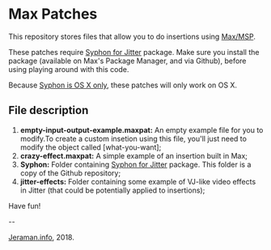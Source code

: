 # Max Patches
This repository stores files that allow you to do insertions using [Max/MSP](https://docs.cycling74.com/max7/). 

These patches require [Syphon for Jitter](https://github.com/Syphon/Jitter) package. Make sure you install the package (available on Max's Package Manager, and via Github), before using playing around with this code.

Because [Syphon is OS X only](http://syphon.v002.info/), these patches will only work on OS X.

## File description
1. **empty-input-output-example.maxpat:** An empty example file for you to modify.To create a custom insetion using this file, you'll just need to modify the object called [what-you-want];
2. **crazy-effect.maxpat:** A simple example of an insertion built in Max; 
3. **Syphon:** Folder containing [Syphon for Jitter](https://github.com/Syphon/Jitter) package. This folder is a copy of the Github repository;
4. **jitter-effects:** Folder containing some example of VJ-like video effects in Jitter (that could be potentially applied to insertions);

Have fun!

--

[Jeraman.info](jeraman.info), 2018.

